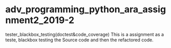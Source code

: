 # adv_programming_python_ara_assignment2_2019-2
tester_blackbox_testing(doctest&amp;code_coverage)
This is a assignment as a teste, blackbox testing the Source code and then the refactored code. 
